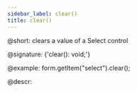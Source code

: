 ```yaml
---
sidebar_label: clear()
title: clear()
---          
```


@short: clears a value of a Select control

@signature: {'clear(): void;'}

@example:
form.getItem("select").clear();

@descr:
